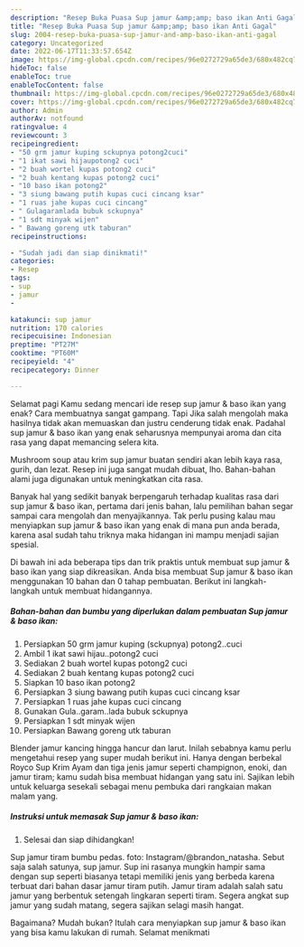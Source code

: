 ```yaml
---
description: "Resep Buka Puasa Sup jamur &amp;amp; baso ikan Anti Gagal"
title: "Resep Buka Puasa Sup jamur &amp;amp; baso ikan Anti Gagal"
slug: 2004-resep-buka-puasa-sup-jamur-and-amp-baso-ikan-anti-gagal
category: Uncategorized
date: 2022-06-17T11:33:57.654Z
image: https://img-global.cpcdn.com/recipes/96e0272729a65de3/680x482cq70/sup-jamur-baso-ikan-foto-resep-utama.jpg
hideToc: false
enableToc: true
enableTocContent: false
thumbnail: https://img-global.cpcdn.com/recipes/96e0272729a65de3/680x482cq70/sup-jamur-baso-ikan-foto-resep-utama.jpg
cover: https://img-global.cpcdn.com/recipes/96e0272729a65de3/680x482cq70/sup-jamur-baso-ikan-foto-resep-utama.jpg
author: Admin
authorAv: notfound
ratingvalue: 4
reviewcount: 3
recipeingredient:
- "50 grm jamur kuping sckupnya potong2cuci"
- "1 ikat sawi hijaupotong2 cuci"
- "2 buah wortel kupas potong2 cuci"
- "2 buah kentang kupas potong2 cuci"
- "10 baso ikan potong2"
- "3 siung bawang putih kupas cuci cincang ksar"
- "1 ruas jahe kupas cuci cincang"
- " Gulagaramlada bubuk sckupnya"
- "1 sdt minyak wijen"
- " Bawang goreng utk taburan"
recipeinstructions:

- "Sudah jadi dan siap dinikmati!"
categories:
- Resep
tags:
- sup
- jamur
- 

katakunci: sup jamur  
nutrition: 170 calories
recipecuisine: Indonesian
preptime: "PT27M"
cooktime: "PT60M"
recipeyield: "4"
recipecategory: Dinner

---
```



Selamat pagi Kamu sedang mencari ide resep sup jamur &amp; baso ikan yang enak? Cara membuatnya sangat gampang. Tapi Jika salah mengolah maka hasilnya tidak akan memuaskan dan justru cenderung tidak enak. Padahal sup jamur &amp; baso ikan yang enak seharusnya mempunyai aroma dan cita rasa yang dapat memancing selera kita.


Mushroom soup atau krim sup jamur buatan sendiri akan lebih kaya rasa, gurih, dan lezat. Resep ini juga sangat mudah dibuat, lho. Bahan-bahan alami juga digunakan untuk meningkatkan cita rasa.

Banyak hal yang sedikit banyak berpengaruh terhadap kualitas rasa dari sup jamur &amp; baso ikan, pertama dari jenis bahan, lalu pemilihan bahan segar sampai cara mengolah dan menyajikannya. Tak perlu pusing kalau mau menyiapkan sup jamur &amp; baso ikan yang enak di mana pun anda berada, karena asal sudah tahu triknya maka hidangan ini mampu menjadi sajian spesial.


Di bawah ini ada beberapa tips dan trik praktis untuk membuat sup jamur &amp; baso ikan yang siap dikreasikan. Anda bisa membuat Sup jamur &amp; baso ikan menggunakan 10 bahan dan 0 tahap pembuatan. Berikut ini langkah-langkah untuk membuat hidangannya.

<!--inarticleads1-->

##### Bahan-bahan dan bumbu yang diperlukan dalam pembuatan Sup jamur &amp; baso ikan:

1. Persiapkan 50 grm jamur kuping (sckupnya) potong2..cuci
1. Ambil 1 ikat sawi hijau..potong2 cuci
1. Sediakan 2 buah wortel kupas potong2 cuci
1. Sediakan 2 buah kentang kupas potong2 cuci
1. Siapkan 10 baso ikan potong2
1. Persiapkan 3 siung bawang putih kupas cuci cincang ksar
1. Persiapkan 1 ruas jahe kupas cuci cincang
1. Gunakan  Gula..garam..lada bubuk sckupnya
1. Persiapkan 1 sdt minyak wijen
1. Persiapkan  Bawang goreng utk taburan


Blender jamur kancing hingga hancur dan larut. Inilah sebabnya kamu perlu mengetahui resep yang super mudah berikut ini. Hanya dengan berbekal Royco Sup Krim Ayam dan tiga jenis jamur seperti champignon, enoki, dan jamur tiram; kamu sudah bisa membuat hidangan yang satu ini. Sajikan lebih untuk keluarga sesekali sebagai menu pembuka dari rangkaian makan malam yang. 

<!--inarticleads2-->

##### Instruksi untuk memasak Sup jamur &amp; baso ikan:


1. Selesai dan siap dihidangkan!

Sup jamur tiram bumbu pedas. foto: Instagram/@brandon_natasha. Sebut saja salah satunya, sup jamur. Sup ini rasanya mungkin hampir sama dengan sup seperti biasanya tetapi memiliki jenis yang berbeda karena terbuat dari bahan dasar jamur tiram putih. Jamur tiram adalah salah satu jamur yang berbentuk setengah lingkaran seperti tiram. Segera angkat sup jamur yang sudah matang, segera sajikan selagi masih hangat. 

Bagaimana? Mudah bukan? Itulah cara menyiapkan sup jamur &amp; baso ikan yang bisa kamu lakukan di rumah. Selamat menikmati
